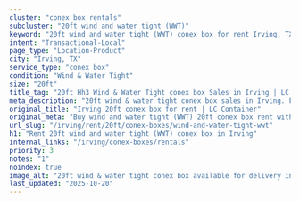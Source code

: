 ```yaml
---
cluster: "conex box rentals"
subcluster: "20ft wind and water tight (WWT)"
keyword: "20ft wind and water tight (WWT) conex box for rent Irving, TX"
intent: "Transactional-Local"
page_type: "Location-Product"
city: "Irving, TX"
service_type: "conex box"
condition: "Wind & Water Tight"
size: "20ft"
title_tag: "20ft Hh3 Wind & Water Tight conex box Sales in Irving | LC Container"
meta_description: "20ft wind & water tight conex box sales in Irving. Fast delivery, competitive pricing. Serving conex boxes area. Quote ID: RL5. Call (214) 524-4168 for your free quote today."
original_title: "Irving 20ft conex box for rent | LC Container"
original_meta: "Buy wind and water tight (WWT) 20ft conex box rent with local delivery in Irving, TX. LC Container — local Since 2003. Request a fast quote today."
url_slug: "/irving/rent/20ft/conex-boxes/wind-and-water-tight-wwt"
h1: "Rent 20ft wind and water tight (WWT) conex box in Irving"
internal_links: "/irving/conex-boxes/rentals"
priority: 3
notes: "1"
noindex: true
image_alt: "20ft wind & water tight conex box available for delivery in Irving"
last_updated: "2025-10-20"
---
```


<!-- TODO: Add unique city/inventory copy, images, and internal links here. -->
